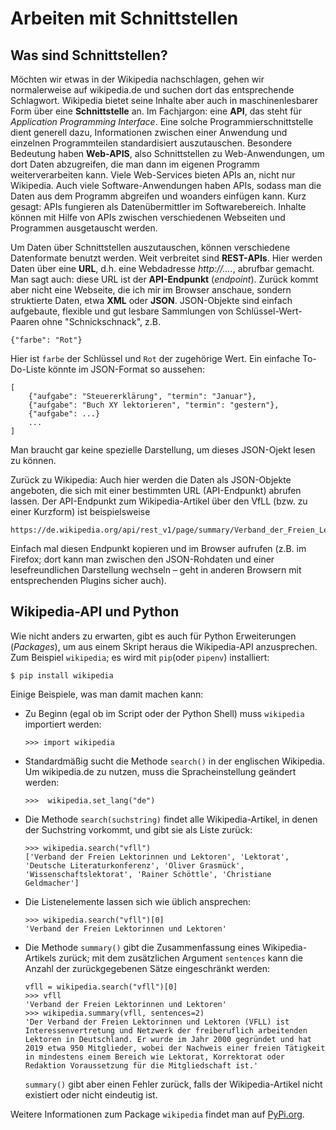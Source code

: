 # Arbeiten mit Schnittstellen
## Was sind Schnittstellen?

Möchten wir etwas in der Wikipedia nachschlagen, gehen wir normalerweise auf wikipedia.de und suchen dort das entsprechende Schlagwort. Wikipedia bietet seine Inhalte aber auch in maschinenlesbarer Form über eine **Schnittstelle** an. Im Fachjargon: eine **API**, das steht für _Application Programming Interface_. Eine solche Programmierschnittstelle dient generell dazu, Informationen zwischen einer Anwendung und einzelnen Programmteilen standardisiert auszutauschen. Besondere Bedeutung haben **Web-APIS**, also Schnittstellen zu Web-Anwendungen, um dort Daten abzugreifen, die man dann im eigenen Programm weiterverarbeiten kann. Viele Web-Services bieten APIs an, nicht nur Wikipedia. Auch viele Software-Anwendungen haben APIs, sodass man die Daten aus dem Programm abgreifen und woanders einfügen kann. Kurz gesagt: APIs fungieren als Datenübermittler im Softwarebereich. Inhalte können mit Hilfe von APIs zwischen verschiedenen Webseiten und Programmen ausgetauscht werden.

Um Daten über Schnittstellen auszutauschen, können verschiedene Datenformate benutzt werden. Weit verbreitet sind **REST-APIs**. Hier werden Daten über eine **URL**, d.h. eine Webdadresse _http://...._, abrufbar gemacht. Man sagt auch: diese URL ist der **API-Endpunkt** (_endpoint_). Zurück kommt aber nicht eine Webseite, die ich mir im Browser anschaue, sondern struktierte Daten, etwa **XML** oder **JSON**. JSON-Objekte sind einfach aufgebaute, flexible und gut lesbare Sammlungen von Schlüssel-Wert-Paaren ohne "Schnickschnack", z.B.
```
{"farbe": "Rot"}
```
Hier ist `farbe` der Schlüssel und `Rot` der zugehörige Wert. Ein einfache To-Do-Liste könnte im JSON-Format so aussehen:
```
[
    {"aufgabe": "Steuererklärung", "termin": "Januar"},
    {"aufgabe": "Buch XY lektorieren", "termin": "gestern"},
    {"aufgabe": ...}
    ...
]
```
Man braucht gar keine spezielle Darstellung, um dieses JSON-Ojekt lesen zu können.

Zurück zu Wikipedia: Auch hier werden die Daten als JSON-Objekte angeboten, die sich mit einer bestimmten URL (API-Endpunkt) abrufen lassen. Der API-Endpunkt zum Wikipedia-Artikel über den VfLL (bzw. zu einer Kurzform) ist beispielsweise 
```
https://de.wikipedia.org/api/rest_v1/page/summary/Verband_der_Freien_Lektorinnen_und_Lektoren
```
Einfach mal diesen Endpunkt kopieren und im Browser aufrufen (z.B. im Firefox; dort kann man zwischen den JSON-Rohdaten und einer lesefreundlichen Darstellung wechseln – geht in anderen Browsern mit entsprechenden Plugins sicher auch).

## Wikipedia-API und Python
Wie nicht anders zu erwarten, gibt es auch für Python Erweiterungen (_Packages_), um aus einem Skript heraus die Wikipedia-API anzusprechen. Zum Beispiel `wikipedia`; es wird mit `pip`(oder `pipenv`) installiert:
```
$ pip install wikipedia
```
Einige Beispiele, was man damit machen kann:
* Zu Beginn (egal ob im Script oder der Python Shell) muss `wikipedia` importiert werden: 
  ```
  >>> import wikipedia
  ```
* Standardmäßig sucht die Methode `search()` in der englischen Wikipedia. Um wikipedia.de zu nutzen, muss die Spracheinstellung geändert werden:
    ```
    >>>  wikipedia.set_lang("de")
    ```
* Die Methode `search(suchstring)` findet alle Wikipedia-Artikel, in denen der Suchstring vorkommt, und gibt sie als Liste zurück:
  ```
  >>> wikipedia.search("vfll")
  ['Verband der Freien Lektorinnen und Lektoren', 'Lektorat', 'Deutsche Literaturkonferenz', 'Oliver Grasmück', 'Wissenschaftslektorat', 'Rainer Schöttle', 'Christiane Geldmacher']
  ```
* Die Listenelemente lassen sich wie üblich ansprechen: 
  ```
  >>> wikipedia.search("vfll")[0]
  'Verband der Freien Lektorinnen und Lektoren'
  ```
* Die Methode `summary()` gibt die Zusammenfassung eines Wikipedia-Artikels zurück; mit dem zusätzlichen Argument `sentences` kann die Anzahl der zurückgegebenen Sätze eingeschränkt werden:
  ```
  vfll = wikipedia.search("vfll")[0]
  >>> vfll
  'Verband der Freien Lektorinnen und Lektoren'
  >>> wikipedia.summary(vfll, sentences=2)
  'Der Verband der Freien Lektorinnen und Lektoren (VFLL) ist Interessenvertretung und Netzwerk der freiberuflich arbeitenden  Lektoren in Deutschland. Er wurde im Jahr 2000 gegründet und hat 2019 etwa 950 Mitglieder, wobei der Nachweis einer freien Tätigkeit in mindestens einem Bereich wie Lektorat, Korrektorat oder Redaktion Voraussetzung für die Mitgliedschaft ist.'
  ```
  `summary()` gibt aber einen Fehler zurück, falls der Wikipedia-Artikel nicht existiert oder nicht eindeutig ist.

Weitere Informationen zum Package `wikipedia` findet man auf [PyPi.org](https://pypi.org/project/wikipedia/).


